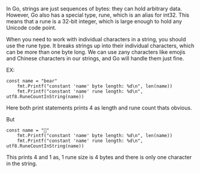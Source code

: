 In Go, strings are just sequences of bytes: they can hold arbitrary data.
However, Go also has a special type, rune, which is an alias for int32. This means that a rune is a 32-bit integer, which is large enough to hold any Unicode code point.


When you need to work with individual characters in a string, you should use the rune type. 
It breaks strings up into their individual characters, which can be more than one byte long.
We can use zany characters like emojis and Chinese characters in our strings, and Go will handle them just fine.

EX:
```
const name = "bear"
	fmt.Printf("constant 'name' byte length: %d\n", len(name))
	fmt.Printf("constant 'name' rune length: %d\n", utf8.RuneCountInString(name))
```
Here both print statements prints 4 as length and rune count thats obvious.

But
```
const name = "🐻"
	fmt.Printf("constant 'name' byte length: %d\n", len(name))
	fmt.Printf("constant 'name' rune length: %d\n", utf8.RuneCountInString(name))
```

This prints 4 and 1 as, 1 rune size is 4 bytes and there is only one character in the string.
